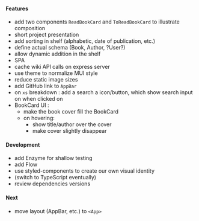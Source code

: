 #### Features
* add two components `ReadBookCard` and `ToReadBookCard` to illustrate composition
* short project presentation
* add sorting in shelf (alphabetic, date of publication, etc.)
* define actual schema (Book, Author, ?User?)
* allow dynamic addition in the shelf
* SPA
* cache wiki API calls on express server
* use theme to normalize MUI style
* reduce static image sizes
* add GitHub link to `AppBar`
* on `xs` breakdown : add a search a icon/button, which show search input on when clicked on
* BookCard UI : 
    * make the book cover fill the BookCard
    * on hovering:
        * show title/author over the cover
        * make cover slightly disappear

#### Development
* add Enzyme for shallow testing
* add Flow
* use styled-components to create our own visual identity
* (switch to TypeScript eventually)
* review dependencies versions

#### Next
* move layout (AppBar, etc.) to `<App>`